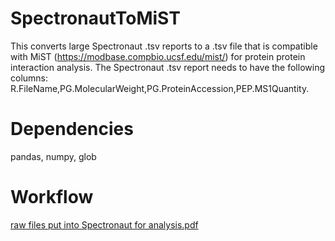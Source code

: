 # SpectronautToMiST
This converts large Spectronaut .tsv reports to a .tsv file that is compatible with MiST (https://modbase.compbio.ucsf.edu/mist/) for protein protein interaction analysis. The Spectronaut .tsv report needs to have the following columns: R.FileName,PG.MolecularWeight,PG.ProteinAccession,PEP.MS1Quantity. 

# Dependencies
pandas, numpy, glob

# Workflow

[raw files put into Spectronaut for analysis.pdf](https://github.com/user-attachments/files/19696909/raw.files.put.into.Spectronaut.for.analysis.pdf)
